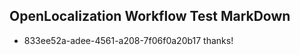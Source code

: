 ## OpenLocalization Workflow Test MarkDown
* 833ee52a-adee-4561-a208-7f06f0a20b17 thanks!

<!--HONumber=Jul16_HO4-->


